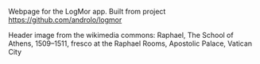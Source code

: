 Webpage for the LogMor app. Built from project https://github.com/androlo/logmor

Header image from the wikimedia commons: Raphael, The School of Athens, 1509–1511, fresco at the Raphael Rooms, Apostolic Palace, Vatican City
